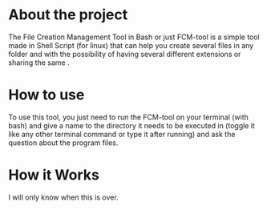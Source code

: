# About the project

The File Creation Management Tool in Bash or just FCM-tool is a simple tool made in Shell Script (for linux) that can help you create several files in any folder and with the possibility of having several different extensions or sharing the same .

# How to use

To use this tool, you just need to run the FCM-tool on your terminal (with bash) and give a name to the directory it needs to be executed in (toggle it like any other terminal command or type it after running) and ask the question about the program files.

# How it Works

I will only know when this is over.
